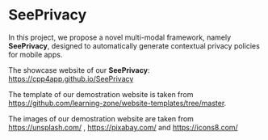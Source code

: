 # SeePrivacy

In this project, we propose a novel multi-modal framework, namely **SeePrivacy**, designed to automatically generate contextual privacy policies for mobile apps.

The showcase website of our **SeePrivacy**: https://cpp4app.github.io/SeePrivacy



The template of our demostration website is taken from https://github.com/learning-zone/website-templates/tree/master.

The images of our demostration website are taken from https://unsplash.com/ , https://pixabay.com/ and https://icons8.com/
